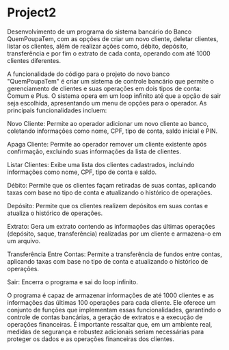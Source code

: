 # Project2 
Desenvolvimento de um programa do sistema bancário do Banco QuemPoupaTem, com as opções de criar um novo cliente, deletar clientes, listar os clientes, além de realizar ações como, débito, depósito, transferência e por fim o extrato de cada conta, operando com até 1000 clientes diferentes. 


A funcionalidade do código para o projeto do novo banco "QuemPoupaTem" é criar um sistema de controle bancário que permite o gerenciamento de clientes e suas operações em dois tipos de conta: Comum e Plus. O sistema opera em um loop infinito até que a opção de sair seja escolhida, apresentando um menu de opções para o operador. As principais funcionalidades incluem:

Novo Cliente: Permite ao operador adicionar um novo cliente ao banco, coletando informações como nome, CPF, tipo de conta, saldo inicial e PIN.

Apaga Cliente: Permite ao operador remover um cliente existente após confirmação, excluindo suas informações da lista de clientes.

Listar Clientes: Exibe uma lista dos clientes cadastrados, incluindo informações como nome, CPF, tipo de conta e saldo.

Débito: Permite que os clientes façam retiradas de suas contas, aplicando taxas com base no tipo de conta e atualizando o histórico de operações.

Depósito: Permite que os clientes realizem depósitos em suas contas e atualiza o histórico de operações.

Extrato: Gera um extrato contendo as informações das últimas operações (depósito, saque, transferência) realizadas por um cliente e armazena-o em um arquivo.

Transferência Entre Contas: Permite a transferência de fundos entre contas, aplicando taxas com base no tipo de conta e atualizando o histórico de operações.

Sair: Encerra o programa e sai do loop infinito.

O programa é capaz de armazenar informações de até 1000 clientes e as informações das últimas 100 operações para cada cliente. Ele oferece um conjunto de funções que implementam essas funcionalidades, garantindo o controle de contas bancárias, a geração de extratos e a execução de operações financeiras. É importante ressaltar que, em um ambiente real, medidas de segurança e robustez adicionais seriam necessárias para proteger os dados e as operações financeiras dos clientes.